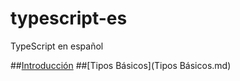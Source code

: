 # typescript-es
TypeScript en español

##[Introducción](Introducción.md)
##[Tipos Básicos](Tipos Básicos.md)
